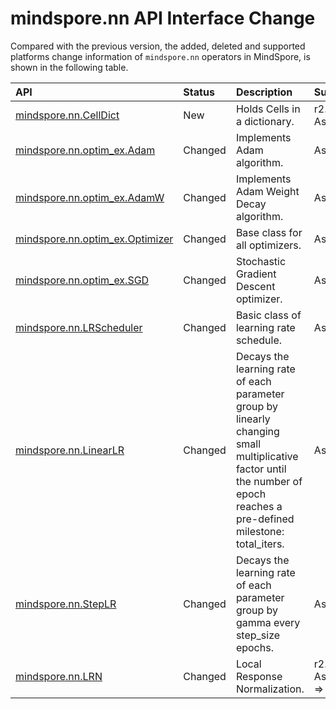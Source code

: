 # mindspore.nn API Interface Change

Compared with the previous version, the added, deleted and supported platforms change information of `mindspore.nn` operators in MindSpore, is shown in the following table.

|API|Status|Description|Support Platform|Class
|:----|:----|:----|:----|:----
[mindspore.nn.CellDict](https://mindspore.cn/docs/en/r2.2/api_python/nn/mindspore.nn.CellDict.html#mindspore.nn.CellDict)|New|Holds Cells in a dictionary.|r2.2: Ascend/GPU/CPU|Container
[mindspore.nn.optim_ex.Adam](https://mindspore.cn/docs/en/r2.1/api_python/nn/mindspore.nn.optim_ex.Adam.html#mindspore.nn.optim_ex.Adam)|Changed|Implements Adam algorithm.|Ascend/GPU/CPU|r2.1: Experimental Optimizer => r2.2: [mindspore.experimental.optim.Adam](https://www.mindspore.cn/docs/en/r2.2/api_python/experimental/optim/mindspore.experimental.optim.Adam.html#mindspore.experimental.optim.Adam)
[mindspore.nn.optim_ex.AdamW](https://mindspore.cn/docs/en/r2.1/api_python/nn/mindspore.nn.optim_ex.AdamW.html#mindspore.nn.optim_ex.AdamW)|Changed|Implements Adam Weight Decay algorithm.|Ascend/GPU/CPU|r2.1: Experimental Optimizer => r2.2: [mindspore.experimental.optim.AdamW](https://www.mindspore.cn/docs/en/r2.2/api_python/experimental/optim/mindspore.experimental.optim.AdamW.html#mindspore.experimental.optim.AdamW)
[mindspore.nn.optim_ex.Optimizer](https://mindspore.cn/docs/en/r2.1/api_python/nn/mindspore.nn.optim_ex.Optimizer.html#mindspore.nn.optim_ex.Optimizer)|Changed|Base class for all optimizers.|Ascend/GPU/CPU|r2.1: Experimental Optimizer => r2.2: [mindspore.experimental.optim.Optimizer](https://www.mindspore.cn/docs/en/r2.2/api_python/experimental/optim/mindspore.experimental.optim.Optimizer.html#mindspore.experimental.optim.Optimizer)
[mindspore.nn.optim_ex.SGD](https://mindspore.cn/docs/en/r2.1/api_python/nn/mindspore.nn.optim_ex.SGD.html#mindspore.nn.optim_ex.SGD)|Changed|Stochastic Gradient Descent optimizer.|Ascend/GPU/CPU|r2.1: Experimental Optimizer => r2.2: [mindspore.experimental.optim.SGD](https://www.mindspore.cn/docs/en/r2.2/api_python/experimental/optim/mindspore.experimental.optim.SGD.html#mindspore.experimental.optim.SGD)
[mindspore.nn.LRScheduler](https://mindspore.cn/docs/en/r2.1/api_python/nn/mindspore.nn.LRScheduler.html#mindspore.nn.LRScheduler)|Changed|Basic class of learning rate schedule.|Ascend/GPU/CPU|r2.1: LRScheduler Class => r2.2: [mindspore.experimental.optim.lr_scheduler.LRScheduler](https://www.mindspore.cn/docs/en/r2.2/api_python/experimental/optim/mindspore.experimental.optim.lr_scheduler.LRScheduler.html#mindspore.experimental.optim.lr_scheduler.LRScheduler)
[mindspore.nn.LinearLR](https://mindspore.cn/docs/en/r2.1/api_python/nn/mindspore.nn.LinearLR.html#mindspore.nn.LinearLR)|Changed|Decays the learning rate of each parameter group by linearly changing small multiplicative factor until the number of epoch reaches a pre-defined milestone: total_iters.|Ascend/GPU/CPU|r2.1: LRScheduler Class => r2.2: [mindspore.experimental.optim.lr_scheduler.LinearLR](https://www.mindspore.cn/docs/en/r2.2/api_python/experimental/optim/mindspore.experimental.optim.lr_scheduler.LinearLR.html#mindspore.experimental.optim.lr_scheduler.LinearLR)
[mindspore.nn.StepLR](https://mindspore.cn/docs/en/r2.1/api_python/nn/mindspore.nn.StepLR.html#mindspore.nn.StepLR)|Changed|Decays the learning rate of each parameter group by gamma every step_size epochs.|Ascend/GPU/CPU|r2.1: LRScheduler Class => r2.2: [mindspore.experimental.optim.lr_scheduler.StepLR](https://www.mindspore.cn/docs/en/r2.2/api_python/experimental/optim/mindspore.experimental.optim.lr_scheduler.StepLR.html#mindspore.experimental.optim.lr_scheduler.StepLR)
[mindspore.nn.LRN](https://mindspore.cn/docs/en/r2.2/api_python/nn/mindspore.nn.LRN.html#mindspore.nn.LRN)|Changed|Local Response Normalization.|r2.1: Ascend/GPU/CPU => r2.2: GPU/CPU|Nonlinear Activation Layer
